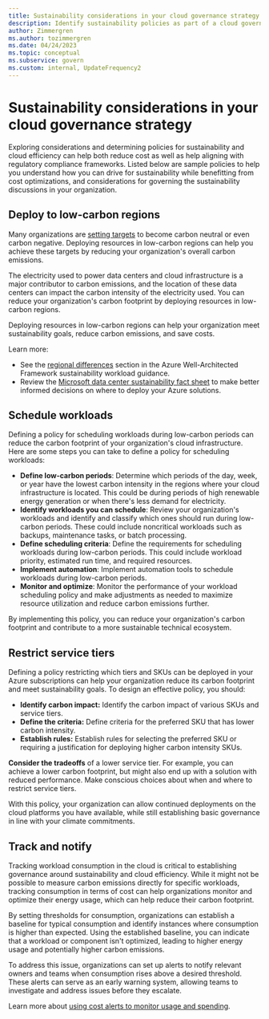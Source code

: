 ```yaml
---
title: Sustainability considerations in your cloud governance strategy
description: Identify sustainability policies as part of a cloud governance strategy.
author: Zimmergren
ms.author: tozimmergren
ms.date: 04/24/2023
ms.topic: conceptual
ms.subservice: govern
ms.custom: internal, UpdateFrequency2
---
```


# Sustainability considerations in your cloud governance strategy

Exploring considerations and determining policies for sustainability and cloud efficiency can help both reduce cost as well as help aligning with regulatory compliance frameworks. Listed below are sample policies to help you understand how you can drive for sustainability while benefitting from cost optimizations, and considerations for governing the sustainability discussions in your organization.

## Deploy to low-carbon regions

Many organizations are [setting targets](/azure/cloud-adoption-framework/strategy/business-outcomes/sustainability) to become carbon neutral or even carbon negative. Deploying resources in low-carbon regions can help you achieve these targets by reducing your organization's overall carbon emissions.

The electricity used to power data centers and cloud infrastructure is a major contributor to carbon emissions, and the location of these data centers can impact the carbon intensity of the electricity used. You can reduce your organization's carbon footprint by deploying resources in low-carbon regions.

Deploying resources in low-carbon regions can help your organization meet sustainability goals, reduce carbon emissions, and save costs.

Learn more:

- See the [regional differences](/azure/architecture/framework/sustainability/sustainability-application-platform#regional-differences) section in the Azure Well-Architected Framework sustainability workload guidance.
- Review the [Microsoft data center sustainability fact sheet](https://infrastructuremap.microsoft.com/fact-sheets) to make better informed decisions on where to deploy your Azure solutions.

## Schedule workloads

Defining a policy for scheduling workloads during low-carbon periods can reduce the carbon footprint of your organization's cloud infrastructure. Here are some steps you can take to define a policy for scheduling workloads:

- **Define low-carbon periods**: Determine which periods of the day, week, or year have the lowest carbon intensity in the regions where your cloud infrastructure is located. This could be during periods of high renewable energy generation or when there's less demand for electricity.
- **Identify workloads you can schedule**: Review your organization's workloads and identify and classify which ones should run during low-carbon periods. These could include noncritical workloads such as backups, maintenance tasks, or batch processing.
- **Define scheduling criteria**: Define the requirements for scheduling workloads during low-carbon periods. This could include workload priority, estimated run time, and required resources.
- **Implement automation**: Implement automation tools to schedule workloads during low-carbon periods.
- **Monitor and optimize**: Monitor the performance of your workload scheduling policy and make adjustments as needed to maximize resource utilization and reduce carbon emissions further.

By implementing this policy, you can reduce your organization's carbon footprint and contribute to a more sustainable technical ecosystem.

## Restrict service tiers

Defining a policy restricting which tiers and SKUs can be deployed in your Azure subscriptions can help your organization reduce its carbon footprint and meet sustainability goals. To design an effective policy, you should:

- **Identify carbon impact:** Identify the carbon impact of various SKUs and service tiers.
- **Define the criteria:** Define criteria for the preferred SKU that has lower carbon intensity.
- **Establish rules:** Establish rules for selecting the preferred SKU or requiring a justification for deploying higher carbon intensity SKUs.

**Consider the tradeoffs** of a lower service tier. For example, you can achieve a lower carbon footprint, but might also end up with a solution with reduced performance. Make conscious choices about when and where to restrict service tiers.

With this policy, your organization can allow continued deployments on the cloud platforms you have available, while still establishing basic governance in line with your climate commitments.

## Track and notify

Tracking workload consumption in the cloud is critical to establishing governance around sustainability and cloud efficiency. While it might not be possible to measure carbon emissions directly for specific workloads, tracking consumption in terms of cost can help organizations monitor and optimize their energy usage, which can help reduce their carbon footprint.

By setting thresholds for consumption, organizations can establish a baseline for typical consumption and identify instances where consumption is higher than expected. Using the established baseline, you can indicate that a workload or component isn't optimized, leading to higher energy usage and potentially higher carbon emissions.

To address this issue, organizations can set up alerts to notify relevant owners and teams when consumption rises above a desired threshold. These alerts can serve as an early warning system, allowing teams to investigate and address issues before they escalate.

Learn more about [using cost alerts to monitor usage and spending](/azure/cost-management-billing/costs/cost-mgt-alerts-monitor-usage-spending).
